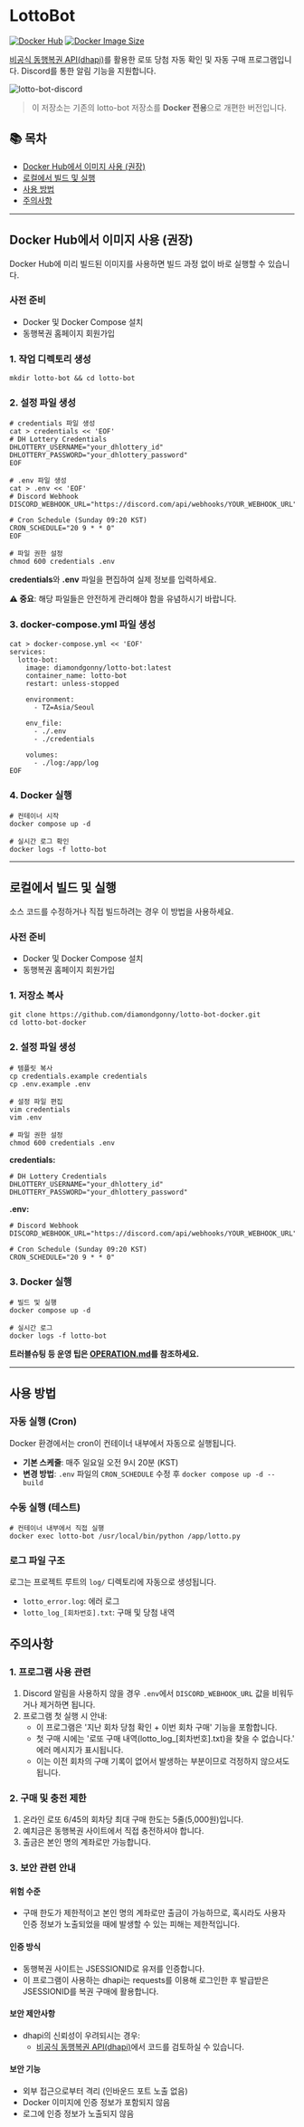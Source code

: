 # LottoBot

[![Docker Hub](https://img.shields.io/docker/v/diamondgonny/lotto-bot?label=Docker%20Hub&logo=docker)](https://hub.docker.com/r/diamondgonny/lotto-bot)
[![Docker Image Size](https://img.shields.io/docker/image-size/diamondgonny/lotto-bot/latest)](https://hub.docker.com/r/diamondgonny/lotto-bot)

[비공식 동행복권 API(dhapi)](https://github.com/roeniss/dhlottery-api)를 활용한 로또 당첨 자동 확인 및 자동 구매 프로그램입니다. Discord를 통한 알림 기능을 지원합니다.

![lotto-bot-discord](https://github.com/user-attachments/assets/4ac7a958-51c8-4d58-9cfc-e5cb6ba56323)

> 이 저장소는 기존의 lotto-bot 저장소를 **Docker 전용**으로 개편한 버전입니다.

## 📚 목차
- [Docker Hub에서 이미지 사용 (권장)](#docker-hub에서-이미지-사용-권장)
- [로컬에서 빌드 및 실행](#로컬에서-빌드-및-실행)
- [사용 방법](#사용-방법)
- [주의사항](#주의사항)

---

## Docker Hub에서 이미지 사용 (권장)

Docker Hub에 미리 빌드된 이미지를 사용하면 빌드 과정 없이 바로 실행할 수 있습니다.

### 사전 준비
- Docker 및 Docker Compose 설치
- 동행복권 홈페이지 회원가입

### 1. 작업 디렉토리 생성
```shell
mkdir lotto-bot && cd lotto-bot
```

### 2. 설정 파일 생성
```shell
# credentials 파일 생성
cat > credentials << 'EOF'
# DH Lottery Credentials
DHLOTTERY_USERNAME="your_dhlottery_id"
DHLOTTERY_PASSWORD="your_dhlottery_password"
EOF

# .env 파일 생성
cat > .env << 'EOF'
# Discord Webhook
DISCORD_WEBHOOK_URL="https://discord.com/api/webhooks/YOUR_WEBHOOK_URL"

# Cron Schedule (Sunday 09:20 KST)
CRON_SCHEDULE="20 9 * * 0"
EOF

# 파일 권한 설정
chmod 600 credentials .env
```

**credentials**와 **.env** 파일을 편집하여 실제 정보를 입력하세요.

**⚠️ 중요**: 해당 파일들은 안전하게 관리해야 함을 유념하시기 바랍니다.


### 3. docker-compose.yml 파일 생성
```shell
cat > docker-compose.yml << 'EOF'
services:
  lotto-bot:
    image: diamondgonny/lotto-bot:latest
    container_name: lotto-bot
    restart: unless-stopped

    environment:
      - TZ=Asia/Seoul

    env_file:
      - ./.env
      - ./credentials

    volumes:
      - ./log:/app/log
EOF
```

### 4. Docker 실행
```shell
# 컨테이너 시작
docker compose up -d

# 실시간 로그 확인
docker logs -f lotto-bot
```

---

## 로컬에서 빌드 및 실행

소스 코드를 수정하거나 직접 빌드하려는 경우 이 방법을 사용하세요.

### 사전 준비
- Docker 및 Docker Compose 설치
- 동행복권 홈페이지 회원가입

### 1. 저장소 복사
```shell
git clone https://github.com/diamondgonny/lotto-bot-docker.git
cd lotto-bot-docker
```

### 2. 설정 파일 생성
```shell
# 템플릿 복사
cp credentials.example credentials
cp .env.example .env

# 설정 파일 편집
vim credentials
vim .env

# 파일 권한 설정
chmod 600 credentials .env
```

**credentials:**
```env
# DH Lottery Credentials
DHLOTTERY_USERNAME="your_dhlottery_id"
DHLOTTERY_PASSWORD="your_dhlottery_password"
```

**.env:**
```env
# Discord Webhook
DISCORD_WEBHOOK_URL="https://discord.com/api/webhooks/YOUR_WEBHOOK_URL"

# Cron Schedule (Sunday 09:20 KST)
CRON_SCHEDULE="20 9 * * 0"
```

### 3. Docker 실행
```shell
# 빌드 및 실행
docker compose up -d

# 실시간 로그
docker logs -f lotto-bot
```

**트러블슈팅 등 운영 팁은 [OPERATION.md](OPERATION.md)를 참조하세요.**

---

## 사용 방법

### 자동 실행 (Cron)
Docker 환경에서는 cron이 컨테이너 내부에서 자동으로 실행됩니다.
- **기본 스케줄**: 매주 일요일 오전 9시 20분 (KST)
- **변경 방법**: `.env` 파일의 `CRON_SCHEDULE` 수정 후 `docker compose up -d --build`

### 수동 실행 (테스트)
```shell
# 컨테이너 내부에서 직접 실행
docker exec lotto-bot /usr/local/bin/python /app/lotto.py
```

### 로그 파일 구조
로그는 프로젝트 루트의 `log/` 디렉토리에 자동으로 생성됩니다.
- `lotto_error.log`: 에러 로그
- `lotto_log_[회차번호].txt`: 구매 및 당첨 내역


## 주의사항

### 1. 프로그램 사용 관련
1. Discord 알림을 사용하지 않을 경우 `.env`에서 `DISCORD_WEBHOOK_URL` 값을 비워두거나 제거하면 됩니다.
2. 프로그램 첫 실행 시 안내:
    - 이 프로그램은 '지난 회차 당첨 확인 + 이번 회차 구매' 기능을 포함합니다.
    - 첫 구매 시에는 '로또 구매 내역(lotto_log_[회차번호].txt)을 찾을 수 없습니다.' 에러 메시지가 표시됩니다.
    - 이는 이전 회차의 구매 기록이 없어서 발생하는 부분이므로 걱정하지 않으셔도 됩니다.

### 2. 구매 및 충전 제한
1. 온라인 로또 6/45의 회차당 최대 구매 한도는 5줄(5,000원)입니다.
2. 예치금은 동행복권 사이트에서 직접 충전하셔야 합니다.
3. 출금은 본인 명의 계좌로만 가능합니다.

### 3. 보안 관련 안내
#### 위험 수준
- 구매 한도가 제한적이고 본인 명의 계좌로만 출금이 가능하므로, 혹시라도 사용자 인증 정보가 노출되었을 때에 발생할 수 있는 피해는 제한적입니다.
#### 인증 방식
- 동행복권 사이트는 JSESSIONID로 유저를 인증합니다.
- 이 프로그램이 사용하는 dhapi는 requests를 이용해 로그인한 후 발급받은 JSESSIONID를 복권 구매에 활용합니다.
#### 보안 제안사항
- dhapi의 신뢰성이 우려되시는 경우:
    - [비공식 동행복권 API(dhapi)](https://github.com/roeniss/dhlottery-api)에서 코드를 검토하실 수 있습니다.
#### 보안 기능
- 외부 접근으로부터 격리 (인바운드 포트 노출 없음)
- Docker 이미지에 인증 정보가 포함되지 않음
- 로그에 인증 정보가 노출되지 않음
